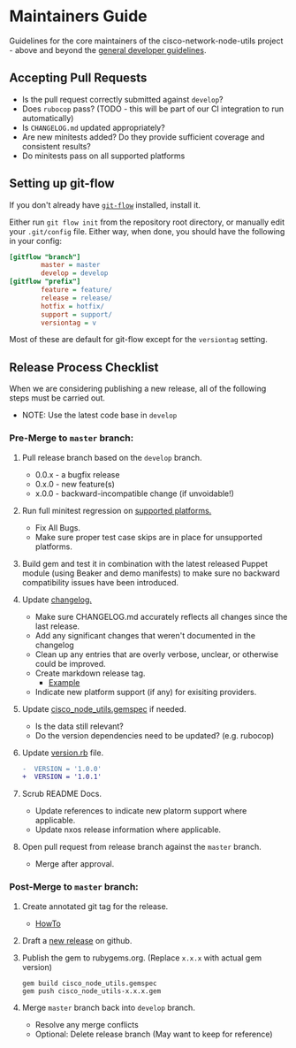 # Maintainers Guide

Guidelines for the core maintainers of the cisco-network-node-utils project - above and beyond the [general developer guidelines](../CONTRIBUTING.md).

## Accepting Pull Requests

* Is the pull request correctly submitted against `develop`?
* Does `rubocop` pass? (TODO - this will be part of our CI integration to run automatically)
* Is `CHANGELOG.md` updated appropriately?
* Are new minitests added? Do they provide sufficient coverage and consistent results?
* Do minitests pass on all supported platforms

## Setting up git-flow

If you don't already have [`git-flow`](https://github.com/petervanderdoes/gitflow/) installed, install it.

Either run `git flow init` from the repository root directory, or manually edit your `.git/config` file. Either way, when done, you should have the following in your config:

```ini
[gitflow "branch"]
        master = master
        develop = develop
[gitflow "prefix"]
        feature = feature/
        release = release/
        hotfix = hotfix/
        support = support/
        versiontag = v
```

Most of these are default for git-flow except for the `versiontag` setting.

## Release Process Checklist

When we are considering publishing a new release, all of the following steps must be carried out.
   * NOTE: Use the latest code base in `develop`

### Pre-Merge to `master` branch:

1. Pull release branch based on the `develop` branch.
    * 0.0.x - a bugfix release
    * 0.x.0 - new feature(s)
    * x.0.0 - backward-incompatible change (if unvoidable!)

1. Run full minitest regression on [supported platforms.](https://github.com/cisco/cisco-network-node-utils#overview)
    * Fix All Bugs.
    * Make sure proper test case skips are in place for unsupported platforms.

1. Build gem and test it in combination with the latest released Puppet module (using Beaker and demo manifests) to make sure no backward compatibility issues have been introduced.

1. Update [changelog.](https://github.com/cisco/cisco-network-node-utils/blob/develop/CHANGELOG.md)
    * Make sure CHANGELOG.md accurately reflects all changes since the last release.
    * Add any significant changes that weren't documented in the changelog
    * Clean up any entries that are overly verbose, unclear, or otherwise could be improved.
    * Create markdown release tag.
      * [Example](https://github.com/cisco/cisco-network-node-utils/blob/develop/CHANGELOG.md#v120)
    * Indicate new platform support (if any) for exisiting providers.

1. Update [cisco_node_utils.gemspec](https://github.com/cisco/cisco-network-node-utils/blob/develop/cisco_node_utils.gemspec) if needed.
    * Is the data still relevant?
    * Do the version dependencies need to be updated? (e.g. rubocop)

1. Update [version.rb](https://github.com/cisco/cisco-network-node-utils/blob/develop/lib/cisco_node_utils/version.rb) file.
    ```diff
    -  VERSION = '1.0.0'
    +  VERSION = '1.0.1'
    ```

1. Scrub README Docs.
    * Update references to indicate new platorm support where applicable.
    * Update nxos release information where applicable.

1. Open pull request from release branch against the `master` branch.
    * Merge after approval.

### Post-Merge to `master` branch:

1. Create annotated git tag for the release.
    * [HowTo](https://git-scm.com/book/en/v2/Git-Basics-Tagging#Annotated-Tags)

2. Draft a [new release](https://github.com/cisco/cisco-network-node-utils/releases) on github.

3. Publish the gem to rubygems.org. (Replace `x.x.x` with actual gem version)
    ```
    gem build cisco_node_utils.gemspec
    gem push cisco_node_utils-x.x.x.gem
    ```
4. Merge `master` branch back into `develop` branch.
    * Resolve any merge conflicts
    * Optional: Delete release branch (May want to keep for reference)
